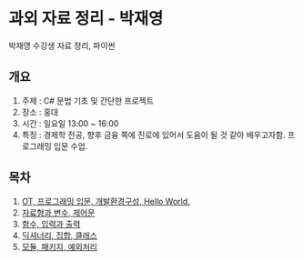 # 과외 자료 정리 - 박재영
박재영 수강생 자료 정리, 파이썬

## 개요
1. 주제 : C# 문법 기초 및 간단한 프로젝트
2. 장소 : 홍대
3. 시간 : 일요일 13:00 ~ 16:00
4. 특징 : 경제학 전공, 향후 금융 쪽에 진로에 있어서 도움이 될 것 같아 배우고자함. 프로그래밍 입문 수업.

##  목차
1. [OT, 프로그래밍 입문, 개발환경구성, Hello World.](./1회차)
2. [자료형과 변수, 제어문](./2회차)
3. [함수, 입력과 출력](./3회차)
4. [딕셔너리, 집합, 클래스](./4회차)
5. [모듈, 패키지, 예외처리](./5회차)
